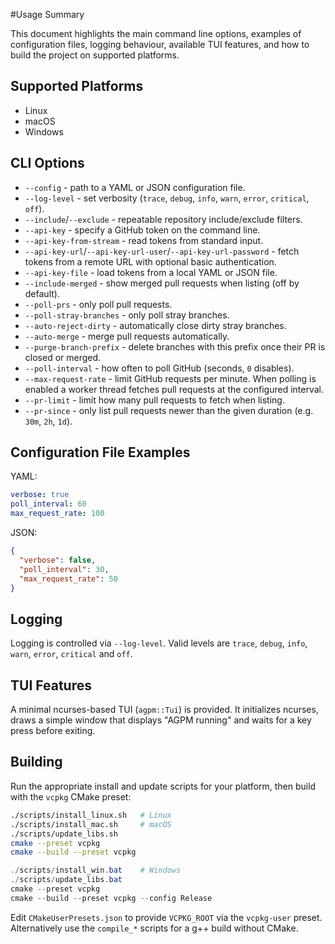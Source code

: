 #Usage Summary

This document highlights the main command line options, examples of
configuration files, logging behaviour, available TUI features, and how
to build the project on supported platforms.

## Supported Platforms

- Linux
- macOS
- Windows

## CLI Options

- `--config` - path to a YAML or JSON configuration file.
- `--log-level` - set verbosity (`trace`, `debug`, `info`, `warn`, `error`,
  `critical`, `off`).
- `--include`/`--exclude` - repeatable repository include/exclude filters.
- `--api-key` - specify a GitHub token on the command line.
- `--api-key-from-stream` - read tokens from standard input.
- `--api-key-url`/`--api-key-url-user`/`--api-key-url-password` - fetch tokens
  from a remote URL with optional basic authentication.
- `--api-key-file` - load tokens from a local YAML or JSON file.
- `--include-merged` - show merged pull requests when listing (off by default).
- `--poll-prs` - only poll pull requests.
- `--poll-stray-branches` - only poll stray branches.
- `--auto-reject-dirty` - automatically close dirty stray branches.
- `--auto-merge` - merge pull requests automatically.
- `--purge-branch-prefix` - delete branches with this prefix once their PR is
  closed or merged.
- `--poll-interval` - how often to poll GitHub (seconds, `0` disables).
- `--max-request-rate` - limit GitHub requests per minute. When polling is
  enabled a worker thread fetches pull requests at the configured interval.
- `--pr-limit` - limit how many pull requests to fetch when listing.
- `--pr-since` - only list pull requests newer than the given duration
  (e.g. `30m`, `2h`, `1d`).

## Configuration File Examples

YAML:
```yaml
verbose: true
poll_interval: 60
max_request_rate: 100
```

JSON:
```json
{
  "verbose": false,
  "poll_interval": 30,
  "max_request_rate": 50
}
```

## Logging

Logging is controlled via `--log-level`. Valid levels are `trace`, `debug`,
`info`, `warn`, `error`, `critical` and `off`.

## TUI Features

A minimal ncurses-based TUI (`agpm::Tui`) is provided. It initializes ncurses,
draws a simple window that displays "AGPM running" and waits for a key
press before exiting.

## Building

Run the appropriate install and update scripts for your platform, then build
with the `vcpkg` CMake preset:

```bash
./scripts/install_linux.sh   # Linux
./scripts/install_mac.sh     # macOS
./scripts/update_libs.sh
cmake --preset vcpkg
cmake --build --preset vcpkg
```

```powershell
./scripts/install_win.bat    # Windows
./scripts/update_libs.bat
cmake --preset vcpkg
cmake --build --preset vcpkg --config Release
```

Edit `CMakeUserPresets.json` to provide `VCPKG_ROOT` via the `vcpkg-user`
preset. Alternatively use the `compile_*` scripts for a g++ build without CMake.
